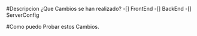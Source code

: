 #Descripcion
¿Que Cambios se han realizado?
-[] FrontEnd
-[] BackEnd
-[] ServerConfig

#Como puedo Probar estos Cambios.
